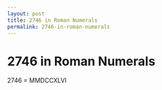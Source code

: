 ```yaml
---
layout: post
title: 2746 in Roman Numerals
permalink: 2746-in-roman-numerals
---
```


# 2746 in Roman Numerals

2746 = MMDCCXLVI
